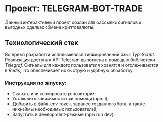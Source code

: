 # Проект: TELEGRAM-BOT-TRADE

Данный интерактивный проект создан для рассылки сигналов о выгодных сделках обмена криптовалюты.

## Технологический стек
Во время разработки использовался типизированный язык *TypeScript*.
Реализация доступа к API Telegram выполнена с помощью библиотеки *Telegraf*.
Сигналы для каждого пользователя хранятся и отслеживаются в *Redis*, что обеспечивает их быструю и удобную обработку.

### Инструкция по запуску:
* Скачать или клонировать репозиторий;
* Установить зависимости при помощи (npm i);
* Добавить в файл .env токен, заранее созданного бота, а также никнеймы необходимых пользователей;
* Запустить в development-режиме (npm run dev);
